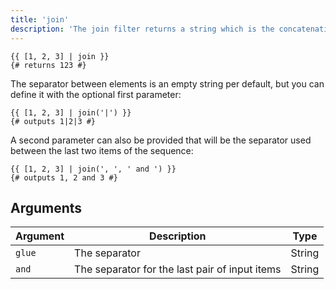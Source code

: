 ```yaml
---
title: 'join'
description: 'The join filter returns a string which is the concatenation of the items of a sequence.'
---
```


```canvas {% process=false>
{{ [1, 2, 3] | join }}
{# returns 123 #}
```

The separator between elements is an empty string per default, but you can define it with the optional first parameter:

```canvas {% process=false>
{{ [1, 2, 3] | join('|') }}
{# outputs 1|2|3 #}
```

A second parameter can also be provided that will be the separator used between the last two items of the sequence:

```canvas {% process=false>
{{ [1, 2, 3] | join(', ', ' and ') }}
{# outputs 1, 2 and 3 #}
```

## Arguments

Argument | Description                                    | Type
-------- | ---------------------------------------------- | ------
`glue`   | The separator                                  | String
`and`    | The separator for the last pair of input items | String
